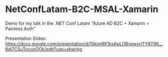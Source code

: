 # NetConfLatam-B2C-MSAL-Xamarin
Demo for my talk in the .NET Conf Latam "Azure AD B2C + Xamarin = Painless Auth"

Presentation Slides: https://docs.google.com/presentation/d/15kimRK1ksApLOBvewxrITY6T96__6dj7CSuTocozOOk/edit?usp=sharing

